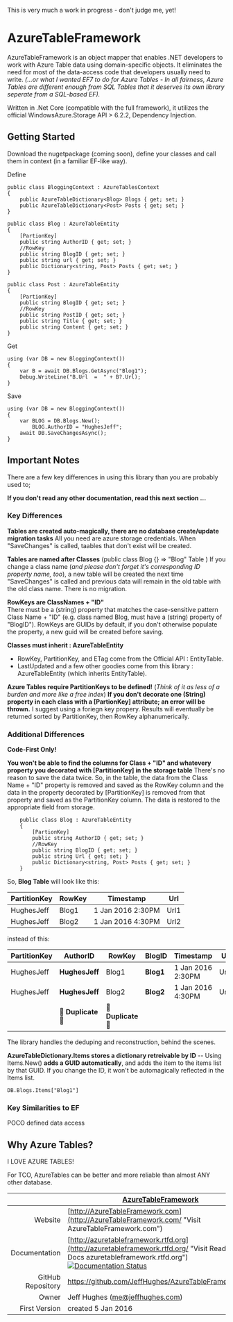This is very much a work in progress - don't judge me, yet!

# AzureTableFramework 

AzureTableFramework is an object mapper that enables .NET developers to work with Azure Table data using domain-specific objects. It eliminates the need for most of the data-access code that developers usually need to write.
_(...or what I wanted EF7 to do for Azure Tables - In all fairness, Azure Tables are different enough from SQL Tables that it deserves its own library seperate from a SQL-based EF)._

Written in .Net Core (compatible with the full framework), it utilizes the official WindowsAzure.Storage API > 6.2.2, Dependency Injection.


## Getting Started

Download the nugetpackage (coming soon), define your classes and call them in context (in a familiar EF-like way).

Define
```
public class BloggingContext : AzureTablesContext
{
    public AzureTableDictionary<Blog> Blogs { get; set; }
    public AzureTableDictionary<Post> Posts { get; set; }
}

public class Blog : AzureTableEntity
{
    [PartionKey]
    public string AuthorID { get; set; }
    //RowKey
    public string BlogID { get; set; }
    public string url { get; set; }
    public Dictionary<string, Post> Posts { get; set; }
}

public class Post : AzureTableEntity
{
    [PartionKey]
    public string BlogID { get; set; }
    //RowKey
    public string PostID { get; set; }
    public string Title { get; set; }
    public string Content { get; set; }
}
```

Get
```
using (var DB = new BloggingContext())
{
    var B = await DB.Blogs.GetAsync("Blog1");
    Debug.WriteLine("B.Url  =  " + B?.Url);
}
```

Save
```
using (var DB = new BloggingContext())
{
    var BLOG = DB.Blogs.New();
	    BLOG.AuthorID = "HughesJeff";
	await DB.SaveChangesAsync();
}
```
## Important Notes

There are a few key differences in using this library than you are probably used to; 

**If you don't read any other documentation, read this next section ...** 

### Key Differences

**Tables are created auto-magically, there are no database create/update migration tasks**
All you need are azure storage credentials.  When "SaveChanges" is called, taables that don't exist will be created.

**Tables are named after Classes**  (public class Blog {} => "Blog" Table  )
If you change a class name (_and please don't forget it's corresponding ID property name, too_), a new table will be created the next time "SaveChanges" is called and previous data will remain in the old table with the old class name.  There is no migration.

**RowKeys are ClassNames + "ID"**  
There must be a (string) property that matches the case-sensitive pattern  Class Name + "ID" (e.g. class named Blog, must have a (string) property of "BlogID").
RowKeys are GUIDs by default, if you don't otherwise populate the property, a new guid will be created before saving.

**Classes must inherit : AzureTableEntity**
- RowKey, PartitionKey, and ETag come from the Official API : EntityTable.
- LastUpdated and a few other goodies come from this library : AzureTableEntity (which inherits EntityTable).

**Azure Tables require PartitionKeys to be defined!**
(_Think of it as less of a burden and more like a free index_)
**If you don't decorate one (String) property in each class with a [PartionKey] attribute; an error will be thrown.** I suggest using a foriegn key propery.
Results will eventually be returned sorted by PartitionKey, then RowKey alphanumerically.  

### Additional Differences

**Code-First Only!**



**You won't be able to find the columns for Class + "ID" and whatevery property you decorated with [PartitionKey] in the storage table**
	There's no reason to save the data twice.  So, in the table, the data from the Class Name + "ID" property is removed and saved as the RowKey column and the data in the property decorated by [PartitionKey] is removed from that property and saved as the PartitionKey column.  The data is restored to the appropriate field from storage.
	
```
    public class Blog : AzureTableEntity
    {
        [PartionKey]
        public string AuthorID { get; set; }
        //RowKey
        public string BlogID { get; set; }
        public string Url { get; set; }
        public Dictionary<string, Post> Posts { get; set; }
    }   
```

So, **Blog Table** will look like this:


|PartitionKey|RowKey|Timestamp|Url|
|-----|------|------|------|
|HughesJeff|Blog1|1 Jan 2016 2:30PM|Url1|
|HughesJeff|Blog2|1 Jan 2016 4:30PM|Url2|

instead of this:


|PartitionKey|AuthorID|RowKey|BlogID|Timestamp|Url|
|-----|------|------|------|------|------|
|HughesJeff|**HughesJeff**|Blog1|**Blog1**|1 Jan 2016 2:30PM|Url1|
|HughesJeff|**HughesJeff**|Blog2|**Blog2**|1 Jan 2016 4:30PM|Url2|
|	|:small_red_triangle: **Duplicate** :small_red_triangle: | :small_red_triangle: **Duplicate** :small_red_triangle:| | |


The library handles the deduping and reconstruction, behind the scenes.


**AzureTableDictionary.Items stores a dictionary retreivable by ID**
-- Using Items.New() **adds a GUID automatically**, and adds the item to the items list by that GUID.  If you change the ID, it won't be automagically reflected in the Items list.

```
DB.Blogs.Items["Blog1"]
```

<!--There are no Server-side relationships and Azure couldn't care less about data definition changes.
If you want to keep track of--> 


### Key Similarities to EF

POCO defined data access


## Why Azure Tables?

I LOVE AZURE TABLES!

For TCO, AzureTables can be better and more reliable than almost ANY other database.

	 

|   | [AzureTableFramework](http://AzureTableFramework.com/ "Visit AzureTableFramework.com")	 |
| ---------: | ----------- |
| Website | [http://AzureTableFramework.com](http://AzureTableFramework.com/ "Visit AzureTableFramework.com")	 |
| Documentation		|  [http://azuretableframework.rtfd.org](http://azuretableframework.rtfd.org/ "Visit Read the Docs azuretableframework.rtfd.org")   [![Documentation Status](https://readthedocs.org/projects/azuretableframework/badge/?version=latest)](http://azuretableframework.readthedocs.org/en/latest/?badge=latest) |
| GitHub Repository	| https://github.com/JeffHughes/AzureTableFramework.git |
| Owner		| Jeff Hughes (me@jeffhughes.com) |
| First Version	|  created 5 Jan 2016  |


